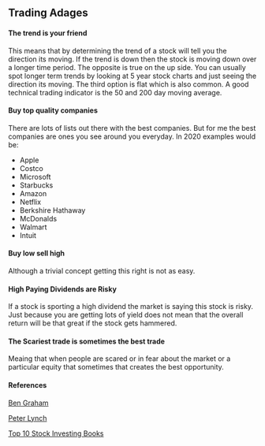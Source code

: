 
## Trading Adages

#### The trend is your friend
This means that by determining the trend of a stock will tell
you the direction its moving.  If the trend is down then the
stock is moving down over a longer time period.  The opposite
is true on the up side.  You can usually spot longer term trends
by looking at 5 year stock charts and just seeing the direction its
moving.  The third option is flat which is also common.  A good technical
trading indicator is the 50 and 200 day moving average.

#### Buy top quality companies
There are lots of lists out there with the best companies.
But for me the best companies are ones you see around you everyday.
In 2020 examples would be:
* Apple
* Costco
* Microsoft
* Starbucks
* Amazon
* Netflix
* Berkshire Hathaway
* McDonalds
* Walmart
* Intuit

#### Buy low sell high
Although a trivial concept getting this right is not as easy.

#### High Paying Dividends are Risky
If a stock is sporting a high dividend the market is saying this stock
is risky.  Just because you are getting lots of yield does not mean
that the overall return will be that great if the stock gets hammered.

#### The Scariest trade is sometimes the best trade
Meaing that when people are scared or in fear about the market or
a particular equity that sometimes that creates the best opportunity.

#### References

[Ben Graham](https://www.google.com/search?q=ben+graham+investing+book&oq=ben+graham+investing+book&aqs=chrome..69i57j0l5.4513j0j7&sourceid=chrome&ie=UTF-8)

[Peter Lynch](https://www.google.com/search?biw=1259&bih=650&sxsrf=ALeKk01CAuqMBvW5fiBG1OahHxGf1i1wOQ%3A1586886908137&ei=_PiVXqH5B9q-0PEP5Ly9CA&q=peter+lynch+one+up+on+wall+street&oq=peter+lynch+one+up+on+wall+street&gs_lcp=CgZwc3ktYWIQAzICCAAyBwgAEBQQhwIyAggAMgIIADICCAAyAggAMgIIADICCAAyAggAMgUIABDNAjoECAAQRzoECCMQJzoFCAAQgwE6BwgjEOoCECc6BAgAEEM6BQgAEJECOgcIABCDARBDOgYIABAKEENKKQgXEiUwZzgyZzg4Zzg2Zzg4Zzg5ZzgwZzg0Zzc3ZzgwZzgwZzc4Zzc5Sh4IGBIaMGcyZzJnMmcyZzJnM2cxZzJnMWc3ZzdnMTdQiThYhocBYPuKAWgFcAJ4AIABaIgByiOSAQQ1Ni4xmAEAoAEBqgEHZ3dzLXdperABCg&sclient=psy-ab&ved=0ahUKEwih59SzvujoAhVaHzQIHWReDwEQ4dUDCAw&uact=5)

[Top 10 Stock Investing Books](https://www.google.com/search?biw=1259&bih=650&sxsrf=ALeKk007dTCR5sPyrhmsJFhXByGxnJQjaQ%3A1586886927491&ei=D_mVXqPCHeXr9AOc7aXYDg&q=top+10+stock+investing+books&oq=top+10&gs_lcp=CgZwc3ktYWIQARgAMgQIIxAnMgQIABBDMgQIABBDMgQIABBDMgQIABBDMgQIABBDMgcIABAUEIcCMgQIABBDMgQIABBDMgQIABBDOgIIADoECAAQHjoFCAAQzQI6BQgAEIMBOgUIABCRAkogCBcSHDBnODhnMTAwZzkyZzExM2c5MGc3OWcxMi0xMDNKFggYEhIwZzFnMWcxZzFnMWcxZzEyLTJQ68UCWNbMAmDU2gJoAHAAeACAAWuIAcQFkgEDNi4ymAEAoAEBqgEHZ3dzLXdpeg&sclient=psy-ab)
